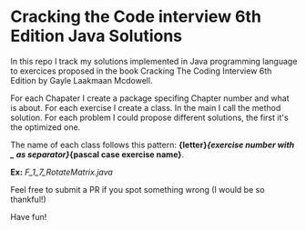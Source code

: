 # Cracking the Code interview 6th Edition Java Solutions
In this repo I track my solutions implemented in Java programming language to exercices proposed in the book Cracking The Coding Interview 6th Edition by Gayle Laakmaan Mcdowell.

For each Chapater I create a package specifing Chapter number and what is about. For each exercise I create a class. In the main I call the method solution. For each problem I could propose different solutions, the first it's the optimized one. 

The name of each class follows this pattern: 
**{letter}_{exercise number with _ as separator}_{pascal case exercise name}**.

**Ex:** *F_1_7_RotateMatrix.java*

Feel free to submit a PR if you spot something wrong (I would be so thankful!)

Have fun!
